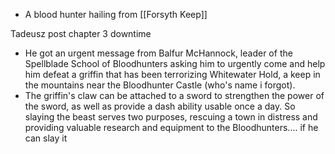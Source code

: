 - A blood hunter hailing from [[Forsyth Keep]]

Tadeusz post chapter 3 downtime
- He got an urgent message from Balfur McHannock, leader of the Spellblade School of Bloodhunters asking him to urgently come and help him defeat a griffin that has been terrorizing Whitewater Hold, a keep in the mountains near the Bloodhunter Castle (who's name i forgot).
- The griffin's claw can be attached to a sword to strengthen the power of the sword, as well as provide a dash ability usable once a day. So slaying the beast serves two purposes, rescuing a town in distress and providing valuable research and equipment to the Bloodhunters.... if he can slay it